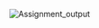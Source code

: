 ![Assignment_output](https://github.com/AhmedAtia1507/Learn_in_Depth_Embedded_Systems_Diploma/assets/104103615/bfc46dab-464f-4a82-bc73-c3f3f70f25d9)
